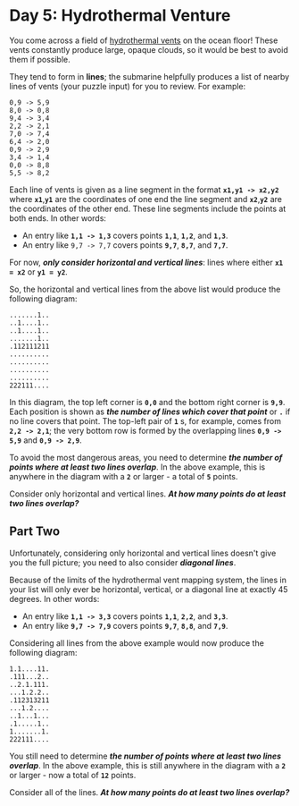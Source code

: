 # Day 5: Hydrothermal Venture

You come across a field of [hydrothermal vents](https://en.wikipedia.org/wiki/Hydrothermal_vent) on the ocean floor! These vents constantly produce large, opaque clouds, so it would be best to avoid them if possible.

They tend to form in **lines**; the submarine helpfully produces a list of nearby lines of vents (your puzzle input) for you to review. For example:

```
0,9 -> 5,9
8,0 -> 0,8
9,4 -> 3,4
2,2 -> 2,1
7,0 -> 7,4
6,4 -> 2,0
0,9 -> 2,9
3,4 -> 1,4
0,0 -> 8,8
5,5 -> 8,2

```

Each line of vents is given as a line segment in the format **`x1,y1 -> x2,y2`** where **`x1`**,**`y1`** are the coordinates of one end the line segment and **`x2`**,**`y2`** are the coordinates of the other end. These line segments include the points at both ends. In other words:

- An entry like **`1,1 -> 1,3`** covers points **`1,1`**, **`1,2`**, and **`1,3`**.
- An entry like `9,7 -> 7,7` covers points **`9,7`**, **`8,7`**, and **`7,7`**.

For now, **_only consider horizontal and vertical lines_**: lines where either **`x1 = x2`** or **`y1 = y2`**.

So, the horizontal and vertical lines from the above list would produce the following diagram:

```
.......1..
..1....1..
..1....1..
.......1..
.112111211
..........
..........
..........
..........
222111....

```

In this diagram, the top left corner is **`0,0`** and the bottom right corner is **`9,9`**. Each position is shown as **_the number of lines which cover that point_** or **`.`** if no line covers that point. The top-left pair of **`1`** s, for example, comes from **`2,2 -> 2,1`**; the very bottom row is formed by the overlapping lines **`0,9 -> 5,9`** and **`0,9 -> 2,9`**.

To avoid the most dangerous areas, you need to determine **_the number of points where at least two lines overlap_**. In the above example, this is anywhere in the diagram with a **`2`** or larger - a total of **`5`** points.

Consider only horizontal and vertical lines. **_At how many points do at least two lines overlap?_**

## Part Two

Unfortunately, considering only horizontal and vertical lines doesn't give you the full picture; you need to also consider **_diagonal lines_**.

Because of the limits of the hydrothermal vent mapping system, the lines in your list will only ever be horizontal, vertical, or a diagonal line at exactly 45 degrees. In other words:

- An entry like **`1,1 -> 3,3`** covers points **`1,1`**, **`2,2`**, and **`3,3`**.
- An entry like **`9,7 -> 7,9`** covers points **`9,7`**, **`8,8`**, and **`7,9`**.

Considering all lines from the above example would now produce the following diagram:

```
1.1....11.
.111...2..
..2.1.111.
...1.2.2..
.112313211
...1.2....
..1...1...
.1.....1..
1.......1.
222111....

```

You still need to determine **_the number of points where at least two lines overlap_**. In the above example, this is still anywhere in the diagram with a **`2`** or larger - now a total of **`12`** points.

Consider all of the lines. **_At how many points do at least two lines overlap?_**
